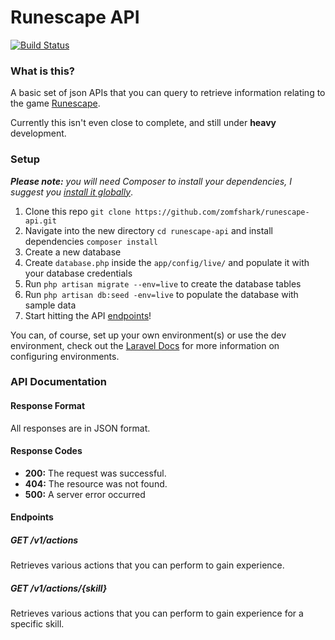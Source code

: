Runescape API
======================

[![Build Status](https://travis-ci.org/zomfshark/runescape-api.png?branch=master)](https://travis-ci.org/zomfshark/runescape-api)

### What is this?

A basic set of json APIs that you can query to retrieve information relating to the game [Runescape](http://runescape.com).

Currently this isn't even close to complete, and still under **heavy** development.

### Setup

_**Please note:** you will need Composer to install your dependencies, I suggest you [install it globally](http://getcomposer.org/doc/00-intro.md#globally)_.

1. Clone this repo `git clone https://github.com/zomfshark/runescape-api.git`
2. Navigate into the new directory `cd runescape-api` and install dependencies `composer install`
3. Create a new database
4. Create `database.php` inside the `app/config/live/` and populate it with your database credentials
5. Run `php artisan migrate --env=live` to create the database tables
6. Run `php artisan db:seed -env=live` to populate the database with sample data
7. Start hitting the API [endpoints](#endpoints)!

You can, of course, set up your own environment(s) or use the dev environment, check out the [Laravel Docs](http://laravel.com/docs/configuration#environment-configuration) for more information on configuring environments.

### API Documentation

#### Response Format

All responses are in JSON format.

#### Response Codes

- **200:** The request was successful.
- **404:** The resource was not found.
- **500:** A server error occurred

#### Endpoints

##### GET /v1/actions

Retrieves various actions that you can perform to gain experience.

##### GET /v1/actions/{skill}

Retrieves various actions that you can perform to gain experience for a specific skill.
